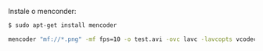 Instale o menconder:

```bash
$ sudo apt-get install mencoder
```

```bash
mencoder "mf://*.png" -mf fps=10 -o test.avi -ovc lavc -lavcopts vcodec=msmpeg4v2:vbitrate=8000
```